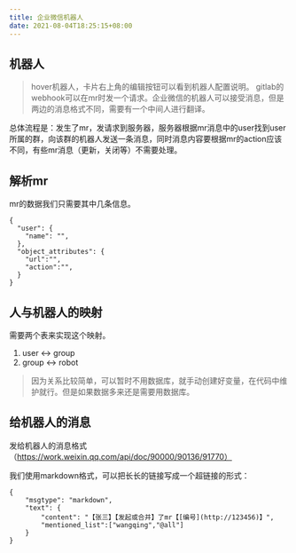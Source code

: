 ```yaml
---
title: 企业微信机器人
date: 2021-08-04T18:25:15+08:00
---
```

## 机器人

>hover机器人，卡片右上角的编辑按钮可以看到机器人配置说明。
>gitlab的webhook可以在mr时发一个请求。企业微信的机器人可以接受消息，但是两边的消息格式不同，需要有一个中间人进行翻译。

总体流程是：发生了mr，发请求到服务器，服务器根据mr消息中的user找到user所属的群，向该群的机器人发送一条消息，同时消息内容要根据mr的action应该不同，有些mr消息（更新，关闭等）不需要处理。

## 解析mr

mr的数据我们只需要其中几条信息。

```
{
  "user": {
    "name": "",
  },
  "object_attributes": {
    "url":"",
    "action":"",
  }
}
```

## 人与机器人的映射

需要两个表来实现这个映射。
1. user <-> group
2. group <-> robot

> 因为关系比较简单，可以暂时不用数据库，就手动创建好变量，在代码中维护就行。但是如果数据多来还是需要用数据库。

## 给机器人的消息

发给机器人的消息格式（https://work.weixin.qq.com/api/doc/90000/90136/91770）

我们使用markdown格式，可以把长长的链接写成一个超链接的形式：
```
{
    "msgtype": "markdown",
    "text": {
        "content": "【张三】【发起或合并】了mr【[编号](http://123456)】",
        "mentioned_list":["wangqing","@all"]
    }
}
```
